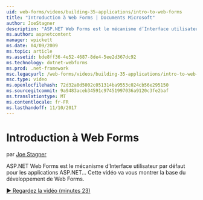 ```yaml
---
uid: web-forms/videos/building-35-applications/intro-to-web-forms
title: "Introduction à Web Forms | Documents Microsoft"
author: JoeStagner
description: "ASP.NET Web Forms est le mécanisme d’Interface utilisateur par défaut pour les applications ASP.NET... Cette vidéo va vous montrer la base du développement de Web Forms."
ms.author: aspnetcontent
manager: wpickett
ms.date: 04/09/2009
ms.topic: article
ms.assetid: bde8ff36-4e52-4687-8de4-5ee2d367dc92
ms.technology: dotnet-webforms
ms.prod: .net-framework
msc.legacyurl: /web-forms/videos/building-35-applications/intro-to-web-forms
msc.type: video
ms.openlocfilehash: 72d32a0d5002c051314ba9553c024cb56e295150
ms.sourcegitcommit: 9a9483aceb34591c97451997036a9120c3fe2baf
ms.translationtype: MT
ms.contentlocale: fr-FR
ms.lasthandoff: 11/10/2017
---
```

<a name="intro-to-web-forms"></a>Introduction à Web Forms
====================
par [Joe Stagner](https://github.com/JoeStagner)

ASP.NET Web Forms est le mécanisme d’Interface utilisateur par défaut pour les applications ASP.NET... Cette vidéo va vous montrer la base du développement de Web Forms.

[&#9654; Regardez la vidéo (minutes 23)](https://channel9.msdn.com/Blogs/ASP-NET-Site-Videos/intro-to-web-forms)
